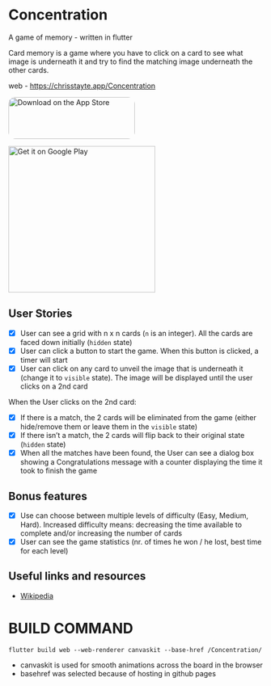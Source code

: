 # Concentration

A game of memory - written in flutter

Card memory is a game where you have to click on a card to see what image is underneath it and try to find the matching image underneath the other cards.

web - https://chrisstayte.app/Concentration

<a href="https://apps.apple.com/us/app/concentration-game-of-memory/id1611268851?itsct=apps_box_badge&amp;itscg=30200" style="display: inline-block; overflow: hidden; border-radius: 13px; width: 250px; height: 83px;"><img src="https://tools.applemediaservices.com/api/badges/download-on-the-app-store/black/en-us?size=250x83&amp;releaseDate=1646006400&h=a22d7834a72eafdbbc38e0d693d85a08" alt="Download on the App Store" style="border-radius: 13px; width: 250px; height: 83px;"></a>

<a href='https://play.google.com/store/apps/details?id=com.chrisstayte.concentration&pcampaignid=pcampaignidMKT-Other-global-all-co-prtnr-py-PartBadge-Mar2515-1'><img style="width: 290px;"  alt='Get it on Google Play' src='https://play.google.com/intl/en_us/badges/static/images/badges/en_badge_web_generic.png'/></a>

## **User Stories**

- [x] User can see a grid with n x n cards (`n` is an integer). All the cards are faced down initially (`hidden` state)
- [x] User can click a button to start the game. When this button is clicked, a timer will start
- [x] User can click on any card to unveil the image that is underneath it (change it to `visible` state). The image will be displayed until the user clicks on a 2nd card

When the User clicks on the 2nd card:

- [x] If there is a match, the 2 cards will be eliminated from the game (either hide/remove them or leave them in the `visible` state)
- [x] If there isn’t a match, the 2 cards will flip back to their original state (`hidden` state)
- [x] When all the matches have been found, the User can see a dialog box showing a Congratulations message with a counter displaying the time it took to finish the game

## **Bonus features**

- [x] Use can choose between multiple levels of difficulty (Easy, Medium, Hard). Increased difficulty means: decreasing the time available to complete and/or increasing the number of cards
- [x] User can see the game statistics (nr. of times he won / he lost, best time for each level)

## **Useful links and resources**

- [Wikipedia](<https://en.wikipedia.org/wiki/Concentration_(game)>)

# BUILD COMMAND

```
flutter build web --web-renderer canvaskit --base-href /Concentration/
```

- canvaskit is used for smooth animations across the board in the browser
- basehref was selected because of hosting in github pages
